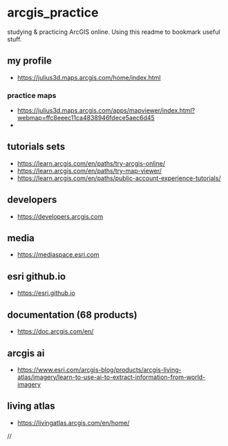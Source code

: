 # arcgis_practice
studying & practicing ArcGIS online. Using this readme to bookmark useful stuff. 

## my profile
- https://julius3d.maps.arcgis.com/home/index.html
### practice maps
- https://julius3d.maps.arcgis.com/apps/mapviewer/index.html?webmap=ffc8eeec11ca4838946fdece5aec6d45
- 

## tutorials sets
- https://learn.arcgis.com/en/paths/try-arcgis-online/
- https://learn.arcgis.com/en/paths/try-map-viewer/
- https://learn.arcgis.com/en/paths/public-account-experience-tutorials/

## developers 
- https://developers.arcgis.com

## media
- https://mediaspace.esri.com

## esri github.io
- https://esri.github.io

## documentation (68 products)
- https://doc.arcgis.com/en/

## arcgis ai 
- https://www.esri.com/arcgis-blog/products/arcgis-living-atlas/imagery/learn-to-use-ai-to-extract-information-from-world-imagery

## living atlas
- https://livingatlas.arcgis.com/en/home/



//
